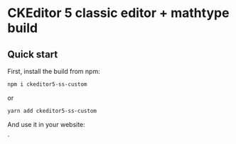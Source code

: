 CKEditor 5 classic editor + mathtype build 
========================================

## Quick start

First, install the build from npm:

```bash
npm i ckeditor5-ss-custom
```
or
```bash
yarn add ckeditor5-ss-custom
```

And use it in your website:

`
